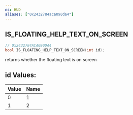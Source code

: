 ```yaml
---
ns: HUD
aliases: ["0x2432784aca090da4"]
---
```

## IS_FLOATING_HELP_TEXT_ON_SCREEN

```c
// 0x2432784ACA090DA4
bool IS_FLOATING_HELP_TEXT_ON_SCREEN(int id);
```

returns whether the floating text is on screen

## id Values:
| Value | Name |
| --- | --- |
| 0 | 1 |
| 1 | 2 |

